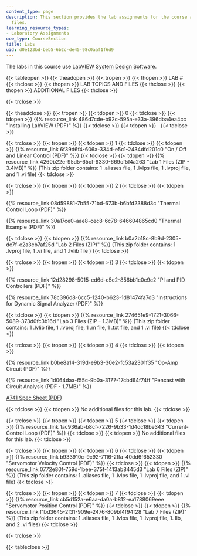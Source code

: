 ```yaml
---
content_type: page
description: This section provides the lab assignments for the course and associated
  files.
learning_resource_types:
- Laboratory Assignments
ocw_type: CourseSection
title: Labs
uid: d0e123bd-beb5-6b2c-de45-98c0aaf1f6d9
---
```


The labs in this course use [LabVIEW System Design Software](http://www.ni.com/labview/).

{{< tableopen >}}
{{< theadopen >}}
{{< tropen >}}
{{< thopen >}}
LAB #
{{< thclose >}}
{{< thopen >}}
LAB TOPICS AND FILES
{{< thclose >}}
{{< thopen >}}
ADDITIONAL FILES
{{< thclose >}}

{{< trclose >}}

{{< theadclose >}}
{{< tropen >}}
{{< tdopen >}}
0
{{< tdclose >}}
{{< tdopen >}}
{{% resource_link 486d7cde-b92c-595a-e33a-396dba4ea4cc "Installing LabVIEW (PDF)" %}}
{{< tdclose >}}
{{< tdopen >}}
 
{{< tdclose >}}

{{< trclose >}}
{{< tropen >}}
{{< tdopen >}}
1
{{< tdclose >}}
{{< tdopen >}}
{{% resource_link 6f39d6f4-606a-334d-e5c1-2434dfd201c0 "On / Off and Linear Control (PDF)" %}}
{{< tdclose >}}
{{< tdopen >}}
{{% resource_link 4260b22e-95d5-65cf-9330-669cf5f4a263 "Lab 1 Files (ZIP - 3.4MB)" %}} (This zip folder contains: 1 .aliases file, 1 .lvlps file, 1 .lvproj file, and 1 .vi file)
{{< tdclose >}}

{{< trclose >}}
{{< tropen >}}
{{< tdopen >}}
2
{{< tdclose >}}
{{< tdopen >}}


{{% resource_link 08d59881-7b55-71bd-673b-b6bfd2388d3c "Thermal Control Loop (PDF)" %}}

{{% resource_link 30a17ce0-aae8-cec8-6c78-646604865cd0 "Thermal Example (PDF)" %}}


{{< tdclose >}}
{{< tdopen >}}
{{% resource_link b0a2b18c-8b9d-2305-dc7f-e2a3cb7af25d "Lab 2 Files (ZIP)" %}} (This zip folder contains: 1 .lvproj file, 1 .vi file, and 1 .lvlib file )
{{< tdclose >}}

{{< trclose >}}
{{< tropen >}}
{{< tdopen >}}
3
{{< tdclose >}}
{{< tdopen >}}


{{% resource_link 12d28298-5015-ed6d-c5c2-856bb1c0c9c2 "PI and PID Controllers (PDF)" %}}

{{% resource_link 78c396d8-6cc5-1240-b623-1d81474fa7d3 "Instructions for Dynamic Signal Analyzer (PDF)" %}}


{{< tdclose >}}
{{< tdopen >}}
{{% resource_link 274651e9-1721-3066-5089-373d0fc3b16d "Lab 3 Files (ZIP - 1.3MB)" %}} (This zip folder contains: 1 .lvlib file, 1 .lvproj file, 1 .m file, 1 .txt file, and 1 .vi file)
{{< tdclose >}}

{{< trclose >}}
{{< tropen >}}
{{< tdopen >}}
4
{{< tdclose >}}
{{< tdopen >}}


{{% resource_link b0be8a14-319d-e9b3-30e2-fc53a2301f35 "Op-Amp Circuit (PDF)" %}}

{{% resource_link 1d064daa-f55c-9b0a-3177-17cbd64f74ff "Pencast with Circuit Analysis (PDF - 1.7MB)" %}}

[A741 Spec Sheet (PDF)](http://www.ti.com/lit/ds/symlink/ua741.pdf)


{{< tdclose >}}
{{< tdopen >}}
No additional files for this lab.
{{< tdclose >}}

{{< trclose >}}
{{< tropen >}}
{{< tdopen >}}
5
{{< tdclose >}}
{{< tdopen >}}
{{% resource_link 1ac936ab-b8cf-7226-9b33-1d4dc18be343 "Current-Control Loop (PDF)" %}}
{{< tdclose >}}
{{< tdopen >}}
No additional files for this lab.
{{< tdclose >}}

{{< trclose >}}
{{< tropen >}}
{{< tdopen >}}
6
{{< tdclose >}}
{{< tdopen >}}
{{% resource_link b933910c-9c92-7116-2ffa-40dd6f652330 "Servomotor Velocity Control (PDF)" %}}
{{< tdclose >}}
{{< tdopen >}}
{{% resource_link 0772e80f-759d-1bee-375f-1413ab8445d3 "Lab 6 Files (ZIP)" %}} (This zip folder contains: 1 .aliases file, 1 .lvlps file, 1 .lvproj file, and 1 .vi file)
{{< tdclose >}}

{{< trclose >}}
{{< tropen >}}
{{< tdopen >}}
7
{{< tdclose >}}
{{< tdopen >}}
{{% resource_link cb5d152a-e6aa-da0a-b812-ea1788069eee "Servomotor Position Control (PDF)" %}}
{{< tdclose >}}
{{< tdopen >}}
{{% resource_link f1bd3645-2f31-909e-2476-809bf4f94f28 "Lab 7 Files (ZIP)" %}} (This zip folder contains: 1 .aliases file, 1 .lvlps file, 1 .lvproj file, 1. llb, and 2 .vi files)
{{< tdclose >}}

{{< trclose >}}

{{< tableclose >}}